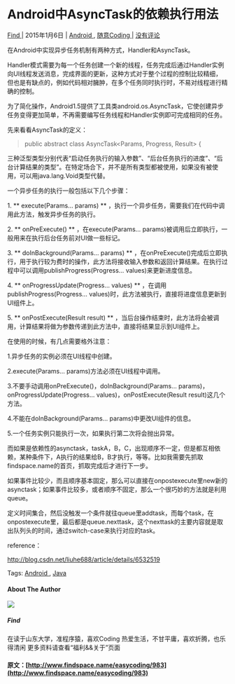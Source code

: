#  Android中AsyncTask的依赖执行用法 

[ Find ](http://www.findspace.name/author/find) |  2015年1月6日  |  [ Android ](http://www.findspace.name/category/easycoding/android) , [ 随意Coding ](http://www.findspace.name/category/easycoding) |  [ 没有评论  ](http://www.findspace.name/easycoding/983#comments)

在Android中实现异步任务机制有两种方式，Handler和AsyncTask。 

Handler模式需要为每一个任务创建一个新的线程，任务完成后通过Handler实例向UI线程发送消息，完成界面的更新，这种方式对于整个过程的控制比较精细，但也是有缺点的，例如代码相对臃肿，在多个任务同时执行时，不易对线程进行精确的控制。 

为了简化操作，Android1.5提供了工具类android.os.AsyncTask，它使创建异步任务变得更加简单，不再需要编写任务线程和Handler实例即可完成相同的任务。 

先来看看AsyncTask的定义： 

> public  abstract  class  AsyncTask<Params, Progress, Result> { 

三种泛型类型分别代表“启动任务执行的输入参数”、“后台任务执行的进度”、“后台计算结果的类型”。在特定场合下，并不是所有类型都被使用，如果没有被使用，可以用java.lang.Void类型代替。 

一个异步任务的执行一般包括以下几个步骤： 

1\. ** execute(Params… params) ** ，执行一个异步任务，需要我们在代码中调用此方法，触发异步任务的执行。 

2\. ** onPreExecute() ** ，在execute(Params… params)被调用后立即执行，一般用来在执行后台任务前对UI做一些标记。 

3\. ** doInBackground(Params… params) ** ，在onPreExecute()完成后立即执行，用于执行较为费时的操作，此方法将接收输入参数和返回计算结果。在执行过程中可以调用publishProgress(Progress… values)来更新进度信息。 

4\. ** onProgressUpdate(Progress… values) ** ，在调用publishProgress(Progress… values)时，此方法被执行，直接将进度信息更新到UI组件上。 

5\. ** onPostExecute(Result result) ** ，当后台操作结束时，此方法将会被调用，计算结果将做为参数传递到此方法中，直接将结果显示到UI组件上。 

在使用的时候，有几点需要格外注意： 

1.异步任务的实例必须在UI线程中创建。 

2.execute(Params… params)方法必须在UI线程中调用。 

3.不要手动调用onPreExecute()，doInBackground(Params… params)，onProgressUpdate(Progress… values)，onPostExecute(Result result)这几个方法。 

4.不能在doInBackground(Params… params)中更改UI组件的信息。 

5.一个任务实例只能执行一次，如果执行第二次将会抛出异常。 

而如果是依赖性的asynctask，taskA，B，C，出现顺序不一定，但是都互相依赖，某种条件下，A执行的结果给B，B才执行，等等。比如我需要先抓取findspace.name的首页，抓取完成后才进行下一步。 

如果事件比较少，而且顺序基本固定，那么可以直接在onpostexecute里new新的asynctask；如果事件比较多，或者顺序不固定，那么一个很巧妙的方法就是利用queue。 

定义时间集合，然后没触发一个条件就往queue里addtask，而每个task，在onpostexecute里，最后都是queue.nexttask，这个nexttask的主要内容就是取出队列头的时间，通过switch-case来执行对应的task。 

reference： 

http://blog.csdn.net/liuhe688/article/details/6532519 

Tags:  [ Android ](http://www.findspace.name/tag/android) , [ Java ](http://www.findspace.name/tag/java)

####  About The Author 

![](http://bcs.duapp.com/findspace//blog/201502//gravatar.png)

#####  Find 

在读于山东大学，准程序猿，喜欢Coding 热爱生活，不甘平庸，喜欢折腾，也乐得清闲 更多资料请查看“福利&&关于”页面 
#### 原文：[http://www.findspace.name/easycoding/983](http://www.findspace.name/easycoding/983)